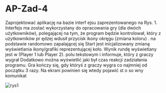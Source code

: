 # AP-Zad-4

Zaprojektować aplikację na bazie interf ejsu zaprezentowanego na Rys. 1. Interfejs ma zostać wykorzystany do opracowania gry (dla dwóch użytkowników), polegającej na tym, że program będzie kontrolował, który z użytkowników pr ędzej wdusił przycisk ikony okręgu (zmiana koloru) . na podstawie randomowo zapalającej się Start jest inicjalizowany zmianą wyświetlania ikony/grafiki reprezentującej koło. Wynik rundę wyświetlany jest w (Player 1 lub Player 2). polu tekstowym i informuje, który z graczy wygrał Dodatkowo  można wyświetlić jaki był czas reakcji zadziałania programu. Gra kończy się, gdy któryś z graczy wygra co najmniej od początku 3 razy. Na ekrani powinien się wtedy pojawić st o so wny komunikat

![rys1](https://user-images.githubusercontent.com/65226765/162015175-52174afd-d86c-4c66-9272-6ee4de65c4bc.png)
